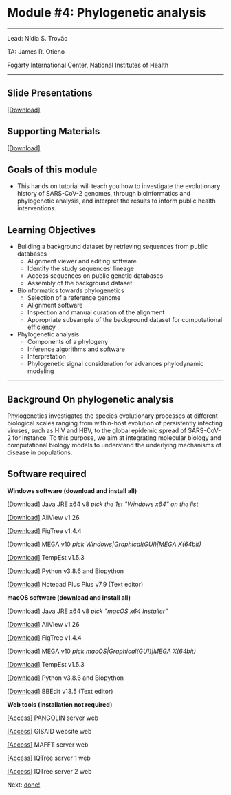 
#  Module #4: Phylogenetic analysis

***
Lead: Nídia S. Trovão

TA: James R. Otieno

Fogarty International Center, National Institutes of Health
***

## Slide Presentations
[[Download]](https://github.com/COV-IRT/SARS-CoV-2_workshop/tree/main/module4/Slide%20Presentations)

## Supporting Materials
[[Download]](https://github.com/COV-IRT/SARS-CoV-2_workshop/tree/main/module4/Supporting%20Materials)

## Goals of this module
* This hands on tutorial will teach you how to investigate the evolutionary history of SARS-CoV-2 genomes, through bioinformatics and phylogenetic analysis, and interpret the results to inform public health interventions.

## Learning Objectives
* Building a background dataset by retrieving sequences from public databases
  * Alignment viewer and editing software
  * Identify the study sequences’ lineage
  * Access sequences on public genetic databases
  * Assembly of the background dataset
* Bioinformatics towards phylogenetics
  * Selection of a reference genome
  * Alignment software
  * Inspection and manual curation of the alignment
  * Appropriate subsample of the background dataset for computational efficiency
* Phylogenetic analysis
  * Components of a phylogeny
  * Inference algorithms and software
  * Interpretation
  * Phylogenetic signal consideration for advances phylodynamic modeling


***

## Background On phylogenetic analysis

Phylogenetics investigates the species evolutionary processes at different biological scales ranging from within-host evolution of persistently infecting viruses, such as HIV and HBV, to the global epidemic spread of SARS-CoV-2 for instance. To this purpose, we aim at integrating molecular biology and computational biology models to understand the underlying mechanisms of disease in populations. 

## Software required

**Windows software (download and install all)**  

[[Download]](https://www.oracle.com/java/technologies/javase-jre8-downloads.html) Java JRE x64 v8 _pick the 1st "Windows x64" on the list_

[[Download]](https://ormbunkar.se/aliview/downloads/windows/windows-version-1.26/AliView-Setup.exe) AliView v1.26

[[Download]](https://github.com/rambaut/figtree/releases/download/v1.4.4/FigTree.v1.4.4.zip) FigTree v1.4.4

[[Download]](https://www.megasoftware.net/) MEGA v10 _pick Windows|Graphical(GUI)|MEGA X(64bit)_

[[Download]](https://github.com/beast-dev/beast-mcmc/releases/download/v1.5.3-tempest/TempEst.v1.5.3.zip) TempEst v1.5.3

[[Download]](/python.html) Python v3.8.6 and Biopython

[[Download]](https://github.com/notepad-plus-plus/notepad-plus-plus/releases/download/v7.9/npp.7.9.Installer.x64.exe) Notepad Plus Plus v7.9 (Text editor)



**macOS software (download and install all)**  

[[Download]](https://www.oracle.com/java/technologies/javase-jre8-downloads.html) Java JRE x64 v8 _pick "macOS x64 Installer"_

[[Download]](https://ormbunkar.se/aliview/downloads/mac/AliView-1.26-app.zip) AliView v1.26

[[Download]](https://github.com/rambaut/figtree/releases/download/v1.4.4/FigTree.v1.4.4.dmg) FigTree v1.4.4

[[Download]](https://www.megasoftware.net/) MEGA v10 _pick macOS|Graphical(GUI)|MEGA X(64bit)_

[[Download]](https://github.com/beast-dev/beast-mcmc/releases/download/v1.5.3-tempest/TempEst.v1.5.3.dmg) TempEst v1.5.3

[[Download]](/python.html) Python v3.8.6 and Biopython

[[Download]](https://s3.amazonaws.com/BBSW-download/BBEdit_13.5.dmg) BBEdit v13.5 (Text editor)


**Web tools (installation not required)**  

[[Access]](https://pangolin.cog-uk.io/) PANGOLIN server web

[[Access]](https://www.epicov.org/epi3/start) GISAID website web

[[Access]](https://mafft.cbrc.jp/alignment/server/add_fragments.html) MAFFT server web

[[Access]](http://iqtree.cibiv.univie.ac.at/) IQTree server 1 web

[[Access]](https://www.hiv.lanl.gov/content/sequence/IQTREE/iqtree.html) IQTree server 2 web


<!--
The first step to starting phylogenetic analysis -> context to DNAnexus
-->
<!--
*Connect to your DNAnexus instance and open up a shell prompt.*
-->
<!--
Install XYZ
```
conda install -c bioconda -y XYZ
```
-->
<!--
Accesws the data: FIXME
```
cd awesome_data

```
This dataset contains paired end reads. 
-->
Next: [done!](done.rst)
